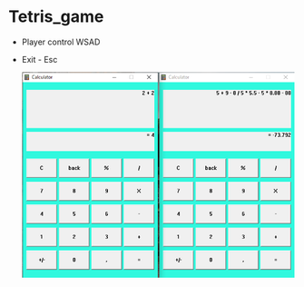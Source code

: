 # Tetris_game
- Player control WSAD
- Exit - Esc
  
  ![Image alt](https://github.com/Alex-0024/Calculator-WIN32API/blob/main/foto%20calculator.png)
